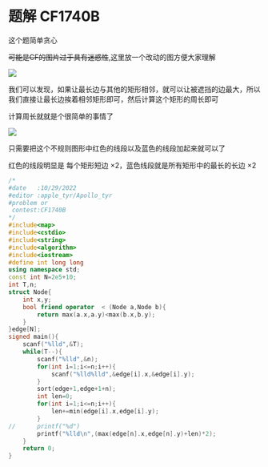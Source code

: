 # 题解 CF1740B

这个题简单贪心

~~可能是CF的图片过于具有迷惑性~~,这里放一个改动的图方便大家理解

![](https://cdn.luogu.com.cn/upload/image_hosting/z3cr6rf6.png)

我们可以发现，如果让最长边与其他的矩形相邻，就可以让被遮挡的边最大，所以我们直接让最长边挨着相邻矩形即可，然后计算这个矩形的周长即可

计算周长就就是个很简单的事情了

![](https://cdn.luogu.com.cn/upload/image_hosting/jo9aqfxq.png)

只需要把这个不规则图形中红色的线段以及蓝色的线段加起来就可以了

红色的线段明显是 每个矩形短边 $\times 2$，蓝色线段就是所有矩形中的最长的长边 $\times 2$

```cpp
/*
#date	:10/29/2022
#editor	:apple_tyr/Apollo_tyr
#problem or
 contest:CF1740B
*/
#include<map>
#include<cstdio>
#include<string>
#include<algorithm>
#include<iostream>
#define int long long
using namespace std;
const int N=2e5+10;
int T,n;
struct Node{
	int x,y;
	bool friend operator  < (Node a,Node b){
		return max(a.x,a.y)<max(b.x,b.y);
	}
}edge[N];
signed main(){
	scanf("%lld",&T);
	while(T--){
		scanf("%lld",&n);
		for(int i=1;i<=n;i++){
			scanf("%lld%lld",&edge[i].x,&edge[i].y);
		}
		sort(edge+1,edge+1+n);
		int len=0;
		for(int i=1;i<=n;i++){
			len+=min(edge[i].x,edge[i].y);
		}
//		printf("%d")
		printf("%lld\n",(max(edge[n].x,edge[n].y)+len)*2);
	}
	return 0;
}

```